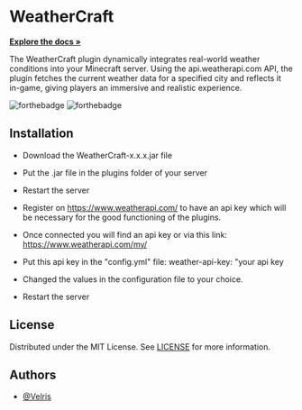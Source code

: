 
# WeatherCraft

<a href="https://github.com/DEV-Velris/WeatherCraft/wiki"><strong>Explore the docs »</strong></a>

The WeatherCraft plugin dynamically integrates real-world weather conditions into your Minecraft server. Using the api.weatherapi.com API, the plugin fetches the current weather data for a specified city and reflects it in-game, giving players an immersive and realistic experience.

![forthebadge](https://forthebadge.com/images/badges/made-with-java.svg)
![forthebadge](https://forthebadge.com/images/badges/built-with-love.svg)

## Installation

- Download the WeatherCraft-x.x.x.jar file

- Put the .jar file in the plugins folder of your server

- Restart the server

- Register on https://www.weatherapi.com/ to have an api key which will be necessary for the good functioning of the plugins.

- Once connected you will find an api key or via this link: https://www.weatherapi.com/my/

- Put this api key in the "config.yml" file: weather-api-key: "your api key

- Changed the values in the configuration file to your choice.

- Restart the server
## License

Distributed under the MIT License. See [LICENSE](https://github.com/DEV-Velris/WeatherCraft/blob/main/LICENSE) for more information.


## Authors

- [@Velris](https://github.com/DEV-Velris)

